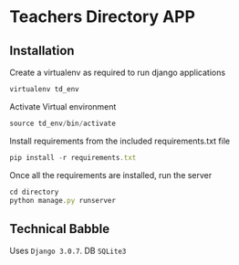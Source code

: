 # Teachers Directory APP


## Installation

Create a virtualenv as required to run django applications
```js
virtualenv td_env
```
Activate Virtual environment
```js
source td_env/bin/activate
```

Install requirements from the included requirements.txt file
```js
pip install -r requirements.txt
```

Once all the requirements are installed, run the server

```js
cd directory
python manage.py runserver
```

## Technical Babble

Uses `Django 3.0.7`.
DB `SQLite3`
